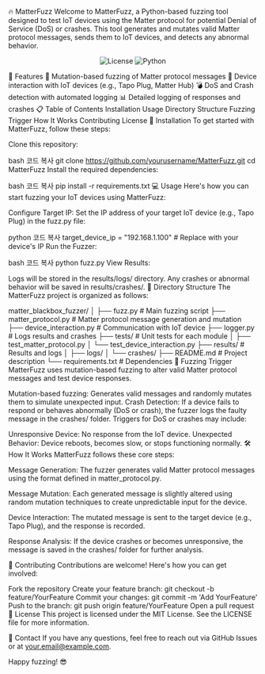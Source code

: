 🔥 MatterFuzz
Welcome to MatterFuzz, a Python-based fuzzing tool designed to test IoT devices using the Matter protocol for potential Denial of Service (DoS) or crashes. This tool generates and mutates valid Matter protocol messages, sends them to IoT devices, and detects any abnormal behavior.

<p align="center"> <img src="https://img.shields.io/badge/License-MIT-blue.svg" alt="License"> <img src="https://img.shields.io/badge/Python-3.x-blue.svg" alt="Python"> </p>
🎯 Features
🔧 Mutation-based fuzzing of Matter protocol messages
📡 Device interaction with IoT devices (e.g., Tapo Plug, Matter Hub)
💣 DoS and Crash detection with automated logging
📊 Detailed logging of responses and crashes
📋 Table of Contents
Installation
Usage
Directory Structure
Fuzzing Trigger
How It Works
Contributing
License
🚀 Installation
To get started with MatterFuzz, follow these steps:

Clone this repository:

bash
코드 복사
git clone https://github.com/yourusername/MatterFuzz.git
cd MatterFuzz
Install the required dependencies:

bash
코드 복사
pip install -r requirements.txt
💻 Usage
Here's how you can start fuzzing your IoT devices using MatterFuzz:

Configure Target IP: Set the IP address of your target IoT device (e.g., Tapo Plug) in the fuzz.py file:

python
코드 복사
target_device_ip = "192.168.1.100"  # Replace with your device's IP
Run the Fuzzer:

bash
코드 복사
python fuzz.py
View Results:

Logs will be stored in the results/logs/ directory.
Any crashes or abnormal behavior will be saved in results/crashes/.
📂 Directory Structure
The MatterFuzz project is organized as follows:

matter_blackbox_fuzzer/
│
├── fuzz.py                 # Main fuzzing script
├── matter_protocol.py       # Matter protocol message generation and mutation
├── device_interaction.py    # Communication with IoT device
├── logger.py                # Logs results and crashes
├── tests/                   # Unit tests for each module
│   ├── test_matter_protocol.py
│   └── test_device_interaction.py
├── results/                 # Results and logs
│   ├── logs/
│   └── crashes/
├── README.md                # Project description
└── requirements.txt         # Dependencies
🚦 Fuzzing Trigger
MatterFuzz uses mutation-based fuzzing to alter valid Matter protocol messages and test device responses.

Mutation-based fuzzing: Generates valid messages and randomly mutates them to simulate unexpected input.
Crash Detection: If a device fails to respond or behaves abnormally (DoS or crash), the fuzzer logs the faulty message in the crashes/ folder.
Triggers for DoS or crashes may include:

Unresponsive Device: No response from the IoT device.
Unexpected Behavior: Device reboots, becomes slow, or stops functioning normally.
🛠️ How It Works
MatterFuzz follows these core steps:

Message Generation:
The fuzzer generates valid Matter protocol messages using the format defined in matter_protocol.py.

Message Mutation:
Each generated message is slightly altered using random mutation techniques to create unpredictable input for the device.

Device Interaction:
The mutated message is sent to the target device (e.g., Tapo Plug), and the response is recorded.

Response Analysis:
If the device crashes or becomes unresponsive, the message is saved in the crashes/ folder for further analysis.

🧩 Contributing
Contributions are welcome! Here's how you can get involved:

Fork the repository
Create your feature branch: git checkout -b feature/YourFeature
Commit your changes: git commit -m 'Add YourFeature'
Push to the branch: git push origin feature/YourFeature
Open a pull request
📜 License
This project is licensed under the MIT License. See the LICENSE file for more information.

📧 Contact
If you have any questions, feel free to reach out via GitHub Issues or at your.email@example.com.

Happy fuzzing! 😎

